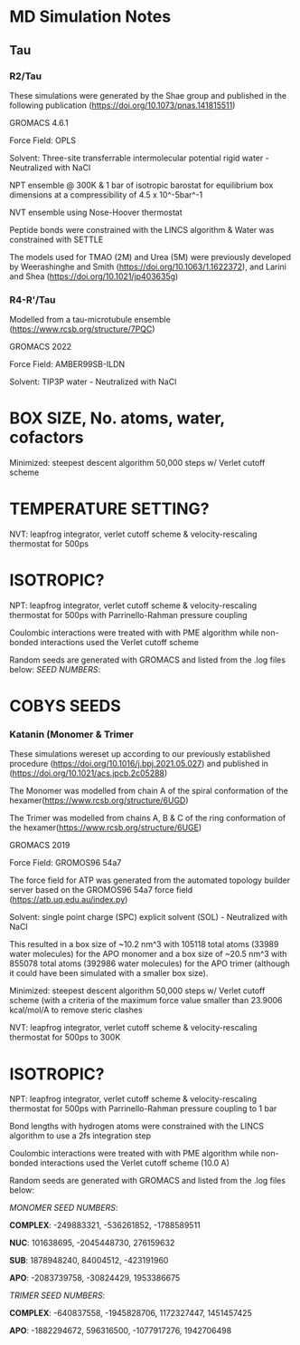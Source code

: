 # MD Simulation Notes
## Tau
### R2/Tau
These simulations were generated by the Shae group and published in the following publication (https://doi.org/10.1073/pnas.141815511)

GROMACS 4.6.1

Force Field: OPLS

Solvent: Three-site transferrable intermolecular potential rigid water - Neutralized with NaCl

NPT ensemble @ 300K & 1 bar of isotropic barostat for equilibrium box dimensions at a compressibility of 4.5 x 10^-5bar^-1

NVT ensemble using Nose-Hoover thermostat 

Peptide bonds were constrained with the LINCS algorithm & Water was constrained with SETTLE

The models used for TMAO (2M) and Urea (5M) were previously developed by Weerashinghe and Smith (https://doi.org/10.1063/1.1622372), and Larini and Shea (https://doi.org/10.1021/jp403635g) 

### R4-R'/Tau

Modelled from a tau-microtubule ensemble (https://www.rcsb.org/structure/7PQC)

GROMACS 2022

Force Field: AMBER99SB-ILDN

Solvent: TIP3P water - Neutralized with NaCl
# BOX SIZE, No. atoms, water, cofactors
Minimized: steepest descent algorithm 50,000 steps w/ Verlet cutoff scheme
# TEMPERATURE SETTING?
NVT: leapfrog integrator, verlet cutoff scheme & velocity-rescaling thermostat for 500ps
# ISOTROPIC?
NPT: leapfrog integrator, verlet cutoff scheme & velocity-rescaling thermostat for 500ps with Parrinello-Rahman pressure coupling

Coulombic interactions were treated with with PME algorithm while non-bonded interactions used the Verlet cutoff scheme

Random seeds are generated with GROMACS and listed from the .log files below:
*SEED NUMBERS*:
# COBYS SEEDS

### Katanin (Monomer & Trimer

These simulations wereset up according to our previously established procedure (https://doi.org/10.1016/j.bpj.2021.05.027) and published in (https://doi.org/10.1021/acs.jpcb.2c05288)

The Monomer was modelled from chain A of the spiral conformation of the hexamer(https://www.rcsb.org/structure/6UGD)

The Trimer was modelled from chains A, B & C of the ring conformation of the hexamer(https://www.rcsb.org/structure/6UGE)

GROMACS 2019

Force Field: GROMOS96 54a7

The force field for ATP was generated from the automated topology builder server based on the GROMOS96 54a7 force field (https://atb.uq.edu.au/index.py)

Solvent: single point charge (SPC) explicit solvent (SOL) - Neutralized with NaCl

This resulted in a box size of ~10.2 nm^3 with 105118 total atoms (33989 water molecules) for the APO monomer and a box size of ~20.5 nm^3 with 855078 total atoms (392986 water molecules) for the APO trimer (although it could have been simulated with a smaller box size).

Minimized: steepest descent algorithm 50,000 steps w/ Verlet cutoff scheme (with a criteria of the maximum force value smaller than 23.9006 kcal/mol/A to remove steric clashes

NVT: leapfrog integrator, verlet cutoff scheme & velocity-rescaling thermostat for 500ps to 300K

# ISOTROPIC?
NPT: leapfrog integrator, verlet cutoff scheme & velocity-rescaling thermostat for 500ps with Parrinello-Rahman pressure coupling to 1 bar

Bond lengths with hydrogen atoms were constrained with the LINCS algorithm to use a 2fs integration  step

Coulombic interactions were treated with with PME algorithm while non-bonded interactions used the Verlet cutoff scheme (10.0 A)

Random seeds are generated with GROMACS and listed from the .log files below:

*MONOMER SEED NUMBERS*:

**COMPLEX**: -249883321, -536261852, -1788589511

**NUC**: 101638695, -2045448730, 276159632

**SUB**: 1878948240, 84004512, -423191960

**APO**: -2083739758, -30824429, 1953386675

*TRIMER SEED NUMBERS*:

**COMPLEX**: -640837558, -1945828706, 1172327447, 1451457425

**APO**: -1882294672, 596316500, -1077917276, 1942706498
